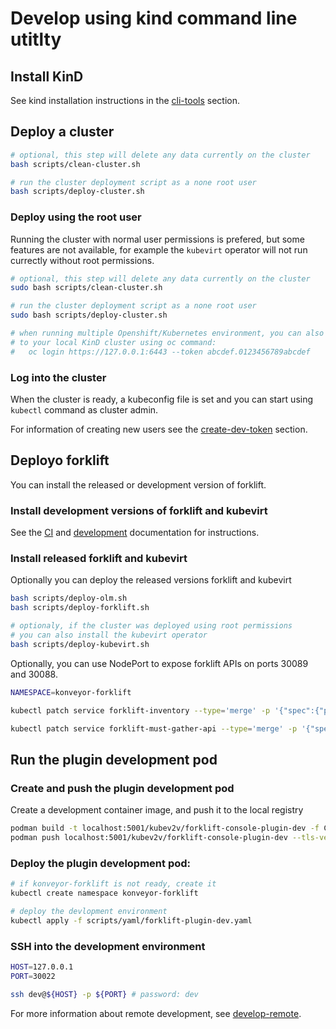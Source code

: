 # Develop using kind command line utitlty

## Install KinD

See kind installation instructions in the [cli-tools](cli-tools.md) section.

## Deploy a cluster

``` bash
# optional, this step will delete any data currently on the cluster
bash scripts/clean-cluster.sh

# run the cluster deployment script as a none root user
bash scripts/deploy-cluster.sh
```

### Deploy using the root user

Running the cluster with normal user permissions is prefered, but some features are not available, 
for example the `kubevirt` operator will not run currectly without root permissions.

``` bash
# optional, this step will delete any data currently on the cluster
sudo bash scripts/clean-cluster.sh

# run the cluster deployment script as a none root user
sudo bash scripts/deploy-cluster.sh

# when running multiple Openshift/Kubernetes environment, you can also [re-]login
# to your local KinD cluster using oc command:
#   oc login https://127.0.0.1:6443 --token abcdef.0123456789abcdef
```

### Log into the cluster

When the cluster is ready, a kubeconfig file is set and you can start using `kubectl` command as cluster admin.

For information of creating new users see the [create-dev-token](create-dev-token.md) section.

## Deployo forklift

You can install the released or development version of forklift.

### Install development versions of forklift and kubevirt

See the [CI](https://github.com/kubev2v/forkliftci) and [development](https://github.com/kubev2v/forklift) documentation for
instructions.

### Install released forklift and kubevirt

Optionally you can deploy the released versions forklift and kubevirt

``` bash
bash scripts/deploy-olm.sh
bash scripts/deploy-forklift.sh

# optionaly, if the cluster was deployed using root permissions
# you can also install the kubevirt operator
bash scripts/deploy-kubevirt.sh
```

Optionally, you can use NodePort to expose forklift APIs on ports 30089 and 30088.

``` bash
NAMESPACE=konveyor-forklift

kubectl patch service forklift-inventory --type='merge' -p '{"spec":{"ports":[{"name":"api-http","protocol":"TCP","port":8080,"targetPort":8080,"nodePort":30088}],"type":"NodePort"}}' -n ${NAMESPACE}

kubectl patch service forklift-must-gather-api --type='merge' -p '{"spec":{"ports":[{"name":"api-http","protocol":"TCP","port":8080,"targetPort":8080,"nodePort":30089}],"type":"NodePort"}}' -n ${NAMESPACE}
```

## Run the plugin development pod

### Create and push the plugin development pod

Create a development container image, and push it to the local registry

``` bash
podman build -t localhost:5001/kubev2v/forklift-console-plugin-dev -f Containerfile.dev
podman push localhost:5001/kubev2v/forklift-console-plugin-dev --tls-verify=false
```

### Deploy the plugin development pod:

``` bash
# if konveyor-forklift is not ready, create it
kubectl create namespace konveyor-forklift

# deploy the devlopment environment
kubectl apply -f scripts/yaml/forklift-plugin-dev.yaml
```

### SSH into the development environment

``` bash
HOST=127.0.0.1
PORT=30022

ssh dev@${HOST} -p ${PORT} # password: dev
```

For more information about remote development, see [develop-remote](develop-remote.md).
